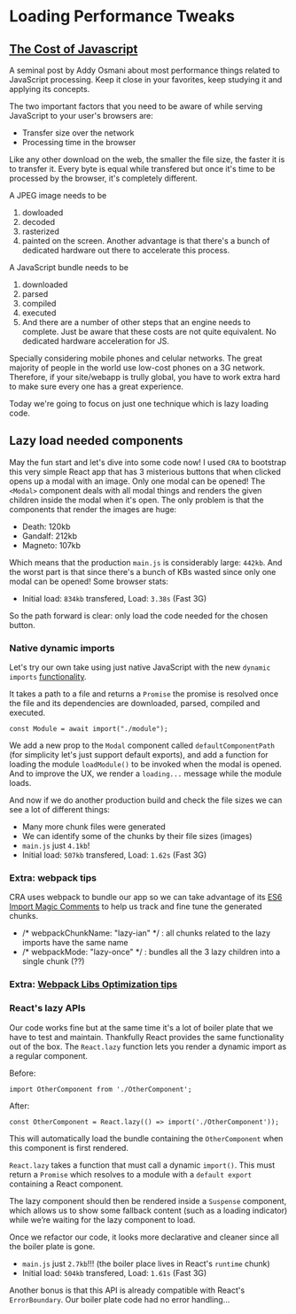 # Loading Performance Tweaks

## [The Cost of Javascript](https://medium.com/@addyosmani/the-cost-of-javascript-in-2018-7d8950fbb5d4)
A seminal post by Addy Osmani about most performance things related to JavaScript processing. Keep it close in your favorites, keep studying it and applying its concepts.

The two important factors that you need to be aware of while serving JavaScript to your user's browsers are:
- Transfer size over the network
- Processing time in the browser

Like any other download on the web, the smaller the file size, the faster it is to transfer it. Every byte is equal while transfered but once it's time to be processed by the browser, it's completely different.

A JPEG image needs to be 
1. dowloaded
1. decoded
1. rasterized
1. painted on the screen.
Another advantage is that there's a bunch of dedicated hardware out there to accelerate this process.

A JavaScript bundle needs to be 
1. downloaded
1. parsed
1. compiled
1. executed
1. And there are a number of other steps that an engine needs to complete. Just be aware that these costs are not quite equivalent.
No dedicated hardware acceleration for JS.

Specially considering mobile phones and celular networks. The great majority of people in the world use low-cost phones on a 3G network. Therefore, if your site/webapp is trully global, you have to work extra hard to make sure every one has a great experience.

Today we're going to focus on just one technique which is lazy loading code.

## Lazy load needed components
May the fun start and let's dive into some code now! I used `CRA` to bootstrap this very simple React app that has 3 misterious buttons that when clicked opens up a modal with an image. Only one modal can be opened! The `<Modal>` component deals with all modal things and renders the given children inside the modal when it's open. The only problem is that the components that render the images are huge:
* Death: 120kb
* Gandalf: 212kb
* Magneto: 107kb

Which means that the production `main.js` is considerably large: `442kb`. And the worst part is that since there's a bunch of KBs wasted since only one modal can be opened! Some browser stats:
* Initial load: `834kb` transfered, Load: `3.38s` (Fast 3G)

So the path forward is clear: only load the code needed for the chosen button.

### Native dynamic imports
Let's try our own take using just native JavaScript with the new `dynamic imports` [functionality](https://github.com/tc39/proposal-dynamic-import).

It takes a path to a file and returns a `Promise` the promise is resolved once the file and its dependencies are downloaded, parsed, compiled and executed.

```
const Module = await import("./module");
```

We add a new prop to the `Modal` component called `defaultComponentPath` (for simplicity let's just support default exports), and add a function for loading the module `loadModule()` to be invoked when the modal is opened. And to improve the UX, we render a `loading...` message while the module loads.

And now if we do another production build and check the file sizes we can see a lot of different things:
* Many more chunk files were generated
* We can identify some of the chunks by their file sizes (images)
* `main.js` just `4.1kb`!
* Initial load: `507kb` transfered, Load: `1.62s` (Fast 3G)

### Extra: webpack tips
CRA uses webpack to bundle our app so we can take advantage of its [ES6 Import Magic Comments](https://webpack.js.org/api/module-methods/#magic-comments) to help us track and fine tune the generated chunks.
* /* webpackChunkName: "lazy-ian" */ : all chunks related to the lazy imports have the same name
* /* webpackMode: "lazy-once" */ : bundles all the 3 lazy children into a single chunk (??)

### Extra: [Webpack Libs Optimization tips](https://github.com/GoogleChromeLabs/webpack-libs-optimizations#babel-polyfill)


### React's lazy APIs
Our code works fine but at the same time it's a lot of boiler plate that we have to test and maintain. Thankfully React provides the same functionality out of the box. The `React.lazy` function lets you render a dynamic import as a regular component.

Before:
```
import OtherComponent from './OtherComponent';
```

After:

```
const OtherComponent = React.lazy(() => import('./OtherComponent'));
```

This will automatically load the bundle containing the `OtherComponent` when this component is first rendered.

`React.lazy` takes a function that must call a dynamic `import()`. This must return a `Promise` which resolves to a module with a `default export` containing a React component.

The lazy component should then be rendered inside a `Suspense` component, which allows us to show some fallback content (such as a loading indicator) while we’re waiting for the lazy component to load.

Once we refactor our code, it looks more declarative and cleaner since all the boiler plate is gone.

* `main.js` just `2.7kb`!!! (the boiler place lives in React's `runtime` chunk)
* Initial load: `504kb` transfered, Load: `1.61s` (Fast 3G)

Another bonus is that this API is already compatible with React's `ErrorBoundary`. Our boiler plate code had no error handling...